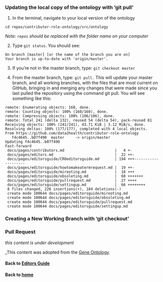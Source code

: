 ### Updating the local copy of the ontology with ‘git pull’

1. In the terminal, navigate to your local version of the ontology
~~~~
cd repos/contributor-role-ontology/src/ontology
~~~~
_Note: `repos` should be replaced with the folder name on your computer_

2. Type `git status`. You should see:

~~~
On branch [master] [or the name of the branch you are on]
Your branch is up-to-date with 'origin/master'.
~~~

3. If you’re not in the master branch, type: `git checkout master`

4. From the master branch, type: `git pull.` This will update your master branch, and all working branches, with the files that are most current on GitHub, bringing in and merging any changes that were made since you last pulled the repository using the command git pull. You will see something like this:
~~~
remote: Enumerating objects: 160, done.
remote: Counting objects: 100% (160/160), done.
remote: Compressing objects: 100% (106/106), done.
remote: Total 241 (delta 132), reused 54 (delta 54), pack-reused 81
Receiving objects: 100% (241/241), 43.71 KiB | 3.12 MiB/s, done.
Resolving deltas: 100% (177/177), completed with 4 local objects.
From https://github.com/data2health/contributor-role-ontology
   f4c4645..b07f490  master     -> origin/master
Updating f4c4645..b07f490
Fast-forward
 docs/pages/contributors.md                       |   4 +-
 docs/pages/editors.md                            |  22 ++-
 docs/pages/editorsguide/CROeditorsguide.md       | 194 +++--------------------
 docs/pages/editorsguide/howtomakeatermrequest.md |  19 ++-
 docs/pages/editorsguide/mireoting.md             |  18 +++
 docs/pages/editorsguide/obsoleting.md            |  60 +++++++
 docs/pages/editorsguide/pullrequest.md           |  27 ++++
 docs/pages/editorsguide/settingup.md             |  66 ++++++++
 8 files changed, 226 insertions(+), 184 deletions(-)
 create mode 100644 docs/pages/editorsguide/mireoting.md
 create mode 100644 docs/pages/editorsguide/obsoleting.md
 create mode 100644 docs/pages/editorsguide/pullrequest.md
 create mode 100644 docs/pages/editorsguide/settingup.md
~~~

### Creating a New Working Branch with ‘git checkout’

### Pull Request

_this content is under development_

_This content was adopted from the [Gene Ontology](https://go-ontology.readthedocs.io/en/latest/DailyWorkflow.html).

#### Back to [Editors Guide](https://data2health.github.io/contributor-role-ontology/pages/editors.html)
#### Back to [home](https://data2health.github.io/contributor-role-ontology/)
